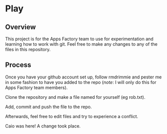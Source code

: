 Play
====

Overview
--------

This project is for the Apps Factory team to use for experimentation and learning how to work with
git. Feel free to make any changes to any of the files in this
repository.

Process
-------

Once you have your github account set up, follow rmdrimmie and pester me
in some fashion to have you added to the repo (*note*: I will only do this for
Apps Factory team members). 

Clone the repository and make a file named for yourself (eg rob.txt).

Add, commit and push the file to the repo.

Afterwards, feel free to edit files and try to experience a conflict. 


Caio was here!
A change took place.
